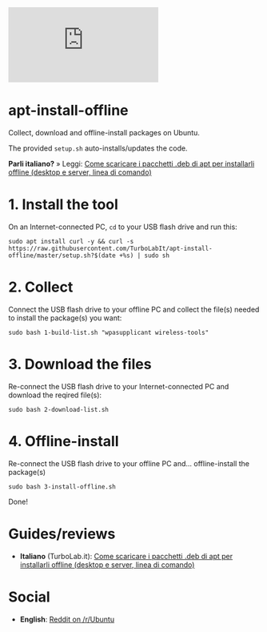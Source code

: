 ![logo](https://turbolab.it/immagini/max/ubuntu-20.04-come-scaricare-pacchetti-.deb-apt-installarli-offline-desktop-server-linea-comando-14782.img)

# apt-install-offline
Collect, download and offline-install packages on Ubuntu.

The provided `setup.sh` auto-installs/updates the code.

**Parli italiano?** » Leggi: [Come scaricare i pacchetti .deb di apt per installarli offline (desktop e server, linea di comando)](https://turbolab.it/2279)

# 1. Install the tool
On an Internet-connected PC, `cd` to your USB flash drive and run this:

`sudo apt install curl -y && curl -s https://raw.githubusercontent.com/TurboLabIt/apt-install-offline/master/setup.sh?$(date +%s) | sudo sh`

# 2. Collect
Connect the USB flash drive to your offline PC and collect the file(s) needed to install the package(s) you want:

`sudo bash 1-build-list.sh "wpasupplicant wireless-tools"`

# 3. Download the files
Re-connect the USB flash drive to your Internet-connected PC and download the reqired file(s):

`sudo bash 2-download-list.sh`

# 4. Offline-install
Re-connect the USB flash drive to your offline PC and... offline-install the package(s)

`sudo bash 3-install-offline.sh`

Done!

# Guides/reviews

* **Italiano** (TurboLab.it): [Come scaricare i pacchetti .deb di apt per installarli offline (desktop e server, linea di comando)](https://turbolab.it/2279)

# Social

* **English**: [Reddit on /r/Ubuntu]()
